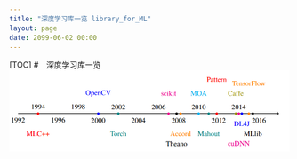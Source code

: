 ```yaml
---
title: "深度学习库一览 library_for_ML"
layout: page
date: 2099-06-02 00:00
---
```

[TOC]
#　深度学习库一览 
![](/attach/images/ai/ML_lib_timeline.png)


